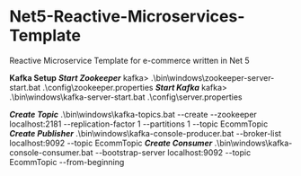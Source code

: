 # Net5-Reactive-Microservices-Template
Reactive Microservice Template for e-commerce written in Net 5

**Kafka Setup**
***Start Zookeeper***
kafka> .\bin\windows\zookeeper-server-start.bat .\config\zookeeper.properties
***Start Kafka***
kafka> .\bin\windows\kafka-server-start.bat .\config\server.properties

***Create Topic***
.\bin\windows\kafka-topics.bat --create --zookeeper localhost:2181 --replication-factor 1 --partitions 1 --topic EcommTopic
***Create Publisher***
.\bin\windows\kafka-console-producer.bat --broker-list localhost:9092 --topic EcommTopic
***Create Consumer***
.\bin\windows\kafka-console-consumer.bat --bootstrap-server localhost:9092 --topic EcommTopic --from-beginning